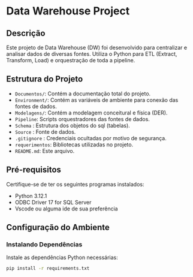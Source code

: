 # Data Warehouse Project

## Descrição

Este projeto de Data Warehouse (DW) foi desenvolvido para centralizar e analisar dados de diversas fontes. Utiliza o Python para ETL (Extract, Transform, Load) e orquestração de toda a pipeline.

## Estrutura do Projeto

- `Documentos/`: Contém a documentação total do projeto.
- `Environment/`: Contém as variáveis de ambiente para conexão das fontes de dados.
- `Modelagens/`: Contém a modelagem conceitural e física (DER).
- `Pipeline`: Scripts orquestradores das fontes de dados.
- `Schema` : Estrutura dos objetos do sql (tabelas).
- `Source` : Fonte de dados.
- `.gitignore` : Credenciais ocultadas por motivo de segurança.
- `requerimentos`: Bibliotecas utilizadas no projeto.
- `README.md`: Este arquivo.

## Pré-requisitos

Certifique-se de ter os seguintes programas instalados:

- Python 3.12.1
- ODBC Driver 17 for SQL Server
- Vscode ou alguma ide de sua preferência

## Configuração do Ambiente

### Instalando Dependências

Instale as dependências Python necessárias:

```bash
pip install -r requirements.txt
